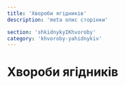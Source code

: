 ```yaml
---
title: 'Хвороби ягідників'
description: 'meta опис сторінки'

section: 'shkidnykyIKhvoroby'
category: 'khvoroby-yahidnykiv'
---
```


# Хвороби ягідників